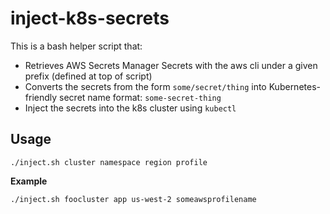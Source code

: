 # inject-k8s-secrets

This is a bash helper script that:
- Retrieves AWS Secrets Manager Secrets with the aws cli under a given prefix (defined at top of script)
- Converts the secrets from the form `some/secret/thing` into Kubernetes-friendly secret name format: `some-secret-thing`
- Inject the secrets into the k8s cluster using `kubectl`

## Usage

```
./inject.sh cluster namespace region profile
```

**Example**

```
./inject.sh foocluster app us-west-2 someawsprofilename
```
